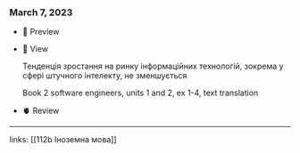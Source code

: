 
### March 7, 2023

- 👀 Preview
- 🧠 View
    
    Тенденція зростання на ринку інформаційних технологій, зокрема у сфері штучного інтелекту, не зменшується
    
    Book 2 software engineers, units 1 and 2, ex 1-4, text translation
    
- 🫀 Review






---

links: [[112b Іноземна мова]]


